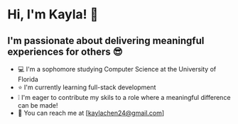 # Hi, I'm Kayla! :wave:

## I'm passionate about delivering meaningful experiences for others :sunglasses:

- :computer: I'm a sophomore studying Computer Science at the University of Florida
- :star: I'm currently learning full-stack development
- :grey_exclamation: I'm eager to contribute my skils to a role where a meaningful difference can be made!
- :email: You can reach me at [kaylachen24@gmail.com]

<!--
**kaylachenn/kaylachenn** is a ✨ _special_ ✨ repository because its `README.md` (this file) appears on your GitHub profile.

Here are some ideas to get you started:

- 🔭 I’m currently working on ...
- 🌱 I’m currently learning ...
- 👯 I’m looking to collaborate on ...
- 🤔 I’m looking for help with ...
- 💬 Ask me about ...
- 📫 How to reach me: ...
- 😄 Pronouns: ...
- ⚡ Fun fact: ...
-->
